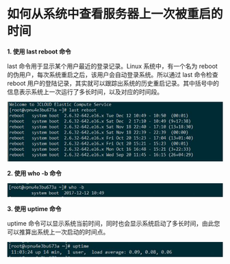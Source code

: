 # 如何从系统中查看服务器上一次被重启的时间

**1. 使用 last reboot 命令**

last 命令用于显示某个用户最近的登录记录。Linux 系统中，有一个名为 reboot 的伪用户，每次系统重启之后，该用户会自动登录系统。所以通过 last 命令检查 reboot 用户的登陆记录，其实就可以跟踪出系统的历史重启记录。其中括号中的信息表示系统上一次运行了多长时间，以及对应的时间段。

![](https://github.com/jdcloudcom/cn/blob/cn-VirtualMachine-Linux/image/Elastic-Compute/Virtual-Machine/Linux/%E5%A6%82%E4%BD%95%E4%BB%8E%E7%B3%BB%E7%BB%9F%E4%B8%AD%E6%9F%A5%E7%9C%8B%E6%9C%8D%E5%8A%A1%E5%99%A8%E4%B8%8A%E4%B8%80%E6%AC%A1%E8%A2%AB%E9%87%8D%E5%90%AF%E7%9A%84%E6%97%B6%E9%97%B401.png)

**2. 使用 who -b 命令**

![](https://github.com/jdcloudcom/cn/blob/cn-VirtualMachine-Linux/image/Elastic-Compute/Virtual-Machine/Linux/%E5%A6%82%E4%BD%95%E4%BB%8E%E7%B3%BB%E7%BB%9F%E4%B8%AD%E6%9F%A5%E7%9C%8B%E6%9C%8D%E5%8A%A1%E5%99%A8%E4%B8%8A%E4%B8%80%E6%AC%A1%E8%A2%AB%E9%87%8D%E5%90%AF%E7%9A%84%E6%97%B6%E9%97%B402.png)

**3. 使用 uptime 命令**

uptime 命令可以显示系统当前时间，同时也会显示系统启动了多长时间，由此您可以推算出系统上一次启动的时间点。

![](https://github.com/jdcloudcom/cn/blob/cn-VirtualMachine-Linux/image/Elastic-Compute/Virtual-Machine/Linux/%E5%A6%82%E4%BD%95%E4%BB%8E%E7%B3%BB%E7%BB%9F%E4%B8%AD%E6%9F%A5%E7%9C%8B%E6%9C%8D%E5%8A%A1%E5%99%A8%E4%B8%8A%E4%B8%80%E6%AC%A1%E8%A2%AB%E9%87%8D%E5%90%AF%E7%9A%84%E6%97%B6%E9%97%B403.png)
